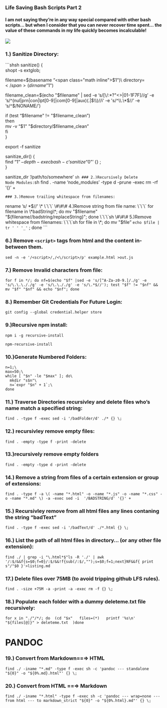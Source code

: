 ### Life Saving Bash Scripts Part 2

#### I am not saying they’re in any way special compared with other bash scripts… but when I consider that you can never recover time spent… the value of these commands in my life quickly becomes incalculable!

![](https://cdn-images-1.medium.com/max/864/0*aWKygEnTVdHuulB4.gif)

### 1.) Sanitize Directory:

\`\`\`shsh sanitize() {  
shopt -s extglob;

filename=$(basename “<span class="math inline">$1")\\ directory=$</span>(dirname”$1")

filename\_clean=<span class="math inline">$(echo "$</span>filename" | sed -e ‘s/\[\\/:\*?"&lt;&gt;|01-1F7F\]//g’ -e ‘s/^(nul|prn|con|lpt\[0-9\]|com\[0-9\]|aux)(.|<span class="math inline">$\\)//i' -e 's/^\\.\*$</span>//’ -e ‘s/^$/NONAME/’)

if (test “<span class="math inline">$filename" != "$</span>filename\_clean”)  
then  
mv -v “<span class="math inline">$1" "$</span>directory/$filename\_clean”  
fi  
}

export -f sanitize

sanitize\_dir() {  
find “$1” -depth -exec bash -c ‘sanitize “$0”’ {} ;  
}

sanitize\_dir ‘/path/to/somewhere’ `sh ### 2.)Recursively Delete Node Modules:`sh find . -name ‘node\_modules’ -type d -prune -exec rm -rf ‘{}’ +

    ### 3.)Remove trailing whitespace from filenames:

rename ’s/ \*<span class="math inline">$//' \* \`\`\` \#\#\# 4.)Remove string from file name: \`\`\` for filename in \*badString\*; do mv "$</span>filename" “<span class="math inline">${filename//badstring/replaceString}"; done \`\`\`sh \#\#\# 5.)Remove whitespace from filenames: \`\`\`sh for file in \*; do mv "$</span>file” `echo $file | tr ' ' '_'` ; done \`\`\`

### 6.) Remove `<script>` tags from html and the content in-between them.

    sed -n -e '/<script>/,/<\/script>/p' example.html >out.js

### 7.) Remove Invalid characters from file:

    for f in */; do nf=$(echo "$f" |sed -e 's/[^A-Za-z0-9.]/./g' -e 's/\.\.\././g' -e 's/\.\././g' -e 's/\.*$//'); test "$f" != "$nf" && mv "$f" "$nf" && echo "$nf"; done

### 8.) Remember Git Credentials For Future Login:

    git config --global credential.helper store

### 9.)Recursive npm install:

    npm i -g recursive-install

    npm-recursive-install

### 10.)Generate Numbered Folders:

    n=1;\
    max=50;\
    while [ "$n" -le "$max" ]; do\
      mkdir "s$n"\
      n=`expr "$n" + 1`;\
    done

### 11.) Traverse Directories recursivley and delete files who’s name match a specified string:

    find . -type f -exec sed -i '/badFolder/d' ./* {} \;

### 12.) recursivley remove empty files:

    find . -empty -type f -print -delete

### 13.)recursively remove empty folders

    find . -empty -type d -print -delete

### 14.) Remove a string from files of a certain extension or group of extensions:

    find . -type f -a \( -name "*.html" -o -name "*.js" -o -name "*.css" -o -name "*.md" \) -a -exec sed -i  '/BADSTRING/d' '{}' +

### 15.) Recursivley remove from all html files any lines contaning the string “badText”

    find . -type f -exec sed -i '/badText/d' ./*.html {} \;

### 16.) List the path of all html files in directory… (or any other file extension):

    find ./ | grep -i "\.html*$"ls -R './' | awk '/:$/&&f{s=$0;f=0}/:$/&&!f{sub(/:$/,"");s=$0;f=1;next}NF&&f{ print s"/"$0 }'>listing.md

### 17.) Delete files over 75MB (to avoid tripping github LFS rules).

    find . -size +75M -a -print -a -exec rm -f {} \;

### 18.) Populate each folder with a dummy deleteme.txt file recursively:

    for x in "./"/*/; do  (cd "$x"   files=(*)   printf '%s\n' "${files[@]}" > deleteme.txt  )done

PANDOC
======

### 19.) Convert from Markdown==⇒ HTML

    find ./ -iname "*.md" -type f -exec sh -c 'pandoc --- standalone "${0}" -o "${0%.md}.html"' {} \;

### 20.) Convert from HTML ==⇒ Markdown

    find ./ -iname "*.html" -type f -exec sh -c 'pandoc --- wrap=none --- from html --- to markdown_strict "${0}" -o "${0%.html}.md"' {} \;
